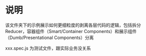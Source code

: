 # 说明

该文件夹下的示例展示如何更细粒度的剥离各层代码的逻辑，包括拆分 Reducer，容器组件（Smart/Container Components）和展示组件（Dumb/Presentational Components）分离

xxx.spec.js 为测试文件，跟实际业务没关系